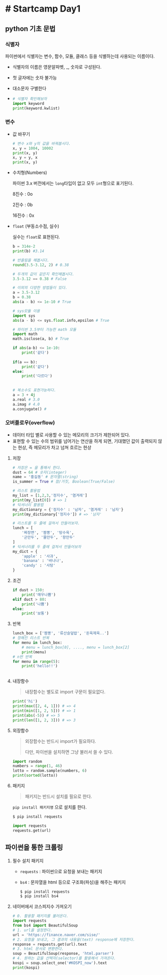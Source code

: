 # # Startcamp Day1

## python 기초 문법

### 식별자

파이썬에서 식별자는 변수, 함수, 모듈, 클래스 등을 식별하는데 사용되는 이름이다.

* 식별자의 이름은 영문알파벳, _, 숫자로 구성된다.

* 첫 글자에는 숫자 불가능

* 대소문자 구별한다

* ```python
  # 식별자 확인해보자
  import keyword
  print(keyword.kwlist)
  ```

### 변수

* 값 바꾸기

  ```python
  # 변수 x와 y의 값을 바꿔봅시다.
  x, y = 1004, 10002
  print(x, y)
  x, y = y, x
  print(x, y)
  ```

* 수치형(Numbers)

  파이썬 3.x 버전에서는 `long`타입이 없고 모두 `int`형으로 표기된다.

  8진수 : 0o 

  2진수 : 0b

  16진수 : 0x

* `float` (부동소수점, 실수)

  실수는 `float`로 표현된다.

  ```python
  b = 314e-2
  print(b) #3.14
  
  # 반올림을 해봅시다.
  round(3.5-3.12, 2) # 0.38
  
  # 두개의 값이 같은지 확인해봅시다.
  3.5-3.12 == 0.38 # False
  
  # 이외의 다양한 방법들이 있다.
  a = 3.5-3.12
  b = 0.38
  abs(a - b) <= 1e-10 # True
  
  # sys모듈 이용
  import sys
  abs(a - b) <= sys.float.info,epsilon # True
  
  # 파이썬 3.5부터 가능한 math 모듈
  import math
  math.isclose(a, b) # True
  
  if abs(a-b) <= 1e-10:
      print('같다')
      
  if(a == b):
      print('같다')
  else:
      print('다르다')
      
      
  # 복소수도 표현가능하다.
  a = 3 + 4j
  a.real # 3.0
  a.imag # 4.0
  a.conjugate() #
  ```

  

  

### 오버플로우(overflow)

- 데이터 타입 별로 사용할 수 있는 메모리의 크기가 제한되어 있다.
- 표현할 수 있는 수의 범위를 넘어가는 연산을 하게 되면, 기대했던 값이 출력되지 않는 현상, 즉 메모리가 차고 넘쳐 흐르는 현상

1. 저장

   ```python
   # 저장은 = 을 통해서 한다.
   dust = 64 # 숫자(integer)
   name = '홍길동' # 문자열(string)
   is_summer = True # 참/거짓, Boolean(True/False)
   ```

   ```python
   # 리스트 활용법
   my_list = [1,2,3,'정지수', '염겨레']
   print(my_list[0]) # => 1
   # 딕셔너리 활용법
   my_dictionary = {'정지수' : '남자', '염겨레' : '남자'}
   print(my_dictionary['정지수']) # => '남자'
   ```

   ```python
   # 리스트를 두 줄에 걸쳐서 만들어보자.
   lunch = [
       '짜장면', '짬뽕', '탕수육',
       '군만두', '물만두', '왕만두'
   ]
   # 딕셔너리를 두 줄에 걸쳐서 만들어보자
   my_dict = {
       'apple' : '사과',
       'banana' : '바나나',
       'candy' : '사탕'
   }
   ```

2. 조건

   ```python
   if dust > 150:
       print('매우나쁨')
   elif duct > 80:
       print('나쁨')
   else:
       print('보통')
   ```

3. 반복

   ```python
   lunch_box = ['짬뽕', '류산슬덮밥', '돈육제육..']
   # 정해진 리스트 반복
   for menu in lunch_box:
       # menu = lunch_box[0], ...., menu = lunch_box[2]
       print(menu)
   # n번 반복
   for menu in range(5):
       print('hello!!')
       
   ```

4. 내장함수

   > 내장함수는 별도로 import 구문이 필요없다.

   ```python
   print('hi')
   print(max([2, 4, 1])) # => 4
   print(min([1, 2, 5])) # => 1
   print(abs(-5)) # => 5
   print(len([1, 2, 3])) # => 3
   ```

5. 외장함수

   > 외장함수는 반드시  import가 필요하다.
   >
   > 다만, 파이썬을 설치하면 그냥 불러서 쓸 수 있다.

   ```python
   import random
   numbers = range(1, 46)
   lotto = random.sample(numbers, 6)
   print(sorted(lotto))
   ```

6. 패키지

   > 패키지는 반드시 설치를 필요로 한다.

   `pip install 패키지명` 으로 설치를 한다.

   ```bash
   $ pip install requests
   ```

   ```python
   import requests
   requests.get(url)
   ```





## 파이썬을 통한 크롤링

1. 필수 설치 패키지

   * `requests` :  파이썬으로 요청을 보내는 패키지

   * `bs4` : 문자열을 html 등으로 구조화(파싱)을 해주는 패키지

     ```bash
     $ pip install requests
     $ pip install bs4
     ```

2. 네이버에서 코스피지수 가져오기

   ```python
   # 0. 활용할 패키지를 불러온다.
   import requests
   from bs4 import BeautifulSoup
   # 1. url을 설정한다.
   url = 'https://finance.naver.com/sise/'
   # 2. 요청을 보내고, 그 결과의 내용을(text) response에 저장한다.
   response = requests.get(url).text
   # 3. html 문서로 변환한다.
   soup = BeautifulSoup(response, 'html.parser')
   # 4. 원하는 값을 선택자(selector)를 활용해서 가져온다.
   kospi = soup.select_one('#KOSPI_now').text
   print(kospi)
   
   ```

   